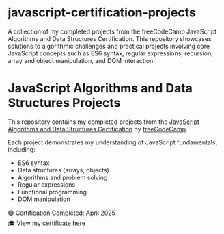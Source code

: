 # javascript-certification-projects
A collection of my completed projects from the freeCodeCamp JavaScript Algorithms and Data Structures Certification. This repository showcases solutions to algorithmic challenges and practical projects involving core JavaScript concepts such as ES6 syntax, regular expressions, recursion, array and object manipulation, and DOM interaction.

# JavaScript Algorithms and Data Structures Projects

This repository contains my completed projects from the [JavaScript Algorithms and Data Structures Certification](https://www.freecodecamp.org/learn/javascript-algorithms-and-data-structures/) by [freeCodeCamp](https://www.freecodecamp.org/).

Each project demonstrates my understanding of JavaScript fundamentals, including:
- ES6 syntax
- Data structures (arrays, objects)
- Algorithms and problem solving
- Regular expressions
- Functional programming
- DOM manipulation

🟢 Certification Completed: April 2025  
🎓 [View my certificate here](https://www.freecodecamp.org/certification/fcc2bfeefea-3e41-4a73-81e8-7b1ce0283010/javascript-algorithms-and-data-structures)
